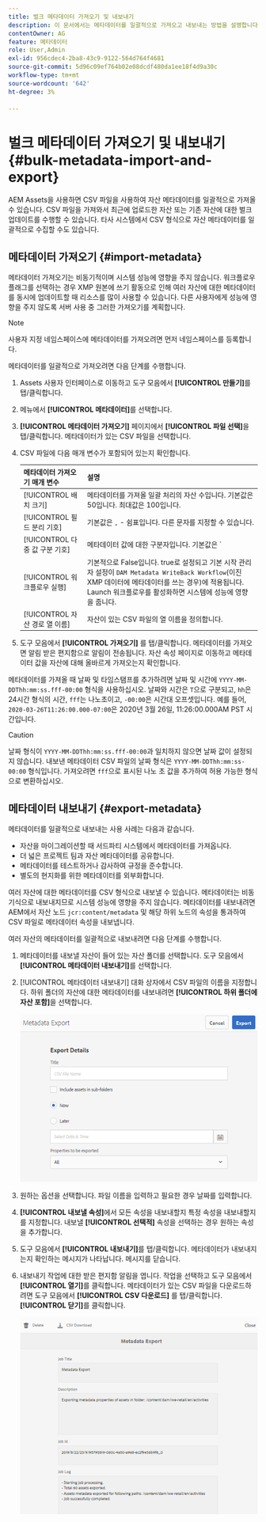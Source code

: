 ```yaml
---
title: 벌크 메타데이터 가져오기 및 내보내기
description: 이 문서에서는 메타데이터를 일괄적으로 가져오고 내보내는 방법을 설명합니다.
contentOwner: AG
feature: 메타데이터
role: User,Admin
exl-id: 956cdec4-2ba8-43c9-9122-564d764f4681
source-git-commit: 5d96c09ef764b02e08dcdf480da1ee18f4d9a30c
workflow-type: tm+mt
source-wordcount: '642'
ht-degree: 3%

---
```


# 벌크 메타데이터 가져오기 및 내보내기 {#bulk-metadata-import-and-export}

AEM Assets을 사용하면 CSV 파일을 사용하여 자산 메타데이터를 일괄적으로 가져올 수 있습니다. CSV 파일을 가져와서 최근에 업로드한 자산 또는 기존 자산에 대한 벌크 업데이트를 수행할 수 있습니다. 타사 시스템에서 CSV 형식으로 자산 메타데이터를 일괄적으로 수집할 수도 있습니다.

## 메타데이터 가져오기 {#import-metadata}

메타데이터 가져오기는 비동기적이며 시스템 성능에 영향을 주지 않습니다. 워크플로우 플래그를 선택하는 경우 XMP 원본에 쓰기 활동으로 인해 여러 자산에 대한 메타데이터를 동시에 업데이트할 때 리소스를 많이 사용할 수 있습니다. 다른 사용자에게 성능에 영향을 주지 않도록 서버 사용 중 그러한 가져오기를 계획합니다.

>[!NOTE]
>
>사용자 지정 네임스페이스에 메타데이터를 가져오려면 먼저 네임스페이스를 등록합니다.

메타데이터를 일괄적으로 가져오려면 다음 단계를 수행합니다.

1. Assets 사용자 인터페이스로 이동하고 도구 모음에서 **[!UICONTROL 만들기]**&#x200B;를 탭/클릭합니다.
1. 메뉴에서 **[!UICONTROL 메타데이터]**&#x200B;를 선택합니다.
1. **[!UICONTROL 메타데이터 가져오기]** 페이지에서 **[!UICONTROL 파일 선택]**&#x200B;을 탭/클릭합니다.  메타데이터가 있는 CSV 파일을 선택합니다.
1. CSV 파일에 다음 매개 변수가 포함되어 있는지 확인합니다.

   | 메타데이터 가져오기 매개 변수 | 설명 |
   |:---|:---|
   | [!UICONTROL 배치 크기] | 메타데이터를 가져올 일괄 처리의 자산 수입니다. 기본값은 50입니다. 최대값은 100입니다. |
   | [!UICONTROL 필드 분리 기호] | 기본값은 `,` - 쉼표입니다. 다른 문자를 지정할 수 있습니다. |
   | [!UICONTROL 다중 값 구분 기호] | 메타데이터 값에 대한 구분자입니다. 기본값은 `|` - 파이프입니다. |
   | [!UICONTROL 워크플로우 실행] | 기본적으로 False입니다. true로 설정되고 기본 시작 관리자 설정이 `DAM Metadata WriteBack Workflow`(이진 XMP 데이터에 메타데이터를 쓰는 경우)에 적용됩니다. Launch 워크플로우를 활성화하면 시스템에 성능에 영향을 줍니다. |
   | [!UICONTROL 자산 경로 열 이름] | 자산이 있는 CSV 파일의 열 이름을 정의합니다. |

1. 도구 모음에서 **[!UICONTROL 가져오기]** 를 탭/클릭합니다. 메타데이터를 가져오면 알림 받은 편지함으로 알림이 전송됩니다. 자산 속성 페이지로 이동하고 메타데이터 값을 자산에 대해 올바르게 가져오는지 확인합니다.

메타데이터를 가져올 때 날짜 및 타임스탬프를 추가하려면 날짜 및 시간에 `YYYY-MM-DDThh:mm:ss.fff-00:00` 형식을 사용하십시오. 날짜와 시간은 `T`으로 구분되고, `hh`은 24시간 형식의 시간, `fff`는 나노초이고, `-00:00`은 시간대 오프셋입니다. 예를 들어, `2020-03-26T11:26:00.000-07:00`은 2020년 3월 26일, 11:26:00.000AM PST 시간입니다.

>[!CAUTION]
>
>날짜 형식이 `YYYY-MM-DDThh:mm:ss.fff-00:00`과 일치하지 않으면 날짜 값이 설정되지 않습니다. 내보낸 메타데이터 CSV 파일의 날짜 형식은 `YYYY-MM-DDThh:mm:ss-00:00` 형식입니다. 가져오려면 `fff`으로 표시된 나노 초 값을 추가하여 허용 가능한 형식으로 변환하십시오.

## 메타데이터 내보내기 {#export-metadata}

메타데이터를 일괄적으로 내보내는 사용 사례는 다음과 같습니다.

* 자산을 마이그레이션할 때 서드파티 시스템에서 메타데이터를 가져옵니다.
* 더 넓은 프로젝트 팀과 자산 메타데이터를 공유합니다.
* 메타데이터를 테스트하거나 감사하여 규정을 준수합니다.
* 별도의 현지화를 위한 메타데이터를 외부화합니다.

여러 자산에 대한 메타데이터를 CSV 형식으로 내보낼 수 있습니다. 메타데이터는 비동기식으로 내보내지므로 시스템 성능에 영향을 주지 않습니다. 메타데이터를 내보내려면 AEM에서 자산 노드 `jcr:content/metadata` 및 해당 하위 노드의 속성을 통과하여 CSV 파일로 메타데이터 속성을 내보냅니다.

여러 자산의 메타데이터를 일괄적으로 내보내려면 다음 단계를 수행합니다.

1. 메타데이터를 내보낼 자산이 들어 있는 자산 폴더를 선택합니다. 도구 모음에서 **[!UICONTROL 메타데이터 내보내기]**&#x200B;를 선택합니다.

1. [!UICONTROL 메타데이터 내보내기] 대화 상자에서 CSV 파일의 이름을 지정합니다. 하위 폴더의 자산에 대한 메타데이터를 내보내려면 **[!UICONTROL 하위 폴더에 자산 포함]**&#x200B;을 선택합니다.

   ![export_metadata_page](assets/export_metadata_page.png)

1. 원하는 옵션을 선택합니다. 파일 이름을 입력하고 필요한 경우 날짜를 입력합니다.
1. **[!UICONTROL 내보낼 속성]**&#x200B;에서 모든 속성을 내보내할지 특정 속성을 내보내할지를 지정합니다. 내보낼 **[!UICONTROL 선택적]** 속성을 선택하는 경우 원하는 속성을 추가합니다.

1. 도구 모음에서 **[!UICONTROL 내보내기]**&#x200B;를 탭/클릭합니다. 메타데이터가 내보내지는지 확인하는 메시지가 나타납니다. 메시지를 닫습니다.

1. 내보내기 작업에 대한 받은 편지함 알림을 엽니다. 작업을 선택하고 도구 모음에서 **[!UICONTROL 열기]**&#x200B;를 클릭합니다. 메타데이터가 있는 CSV 파일을 다운로드하려면 도구 모음에서 **[!UICONTROL CSV 다운로드]** 를 탭/클릭합니다. **[!UICONTROL 닫기]**&#x200B;를 클릭합니다.

   ![csv_download](assets/csv_download.png)
